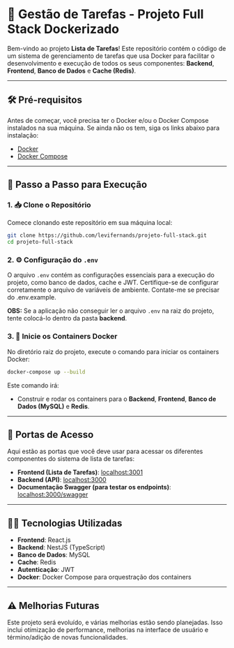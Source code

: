 # 📝 **Gestão de Tarefas - Projeto Full Stack Dockerizado**

Bem-vindo ao projeto **Lista de Tarefas**! Este repositório contém o código de um sistema de gerenciamento de tarefas que usa Docker para facilitar o desenvolvimento e execução de todos os seus componentes: **Backend**, **Frontend**, **Banco de Dados** e **Cache (Redis)**.

---

## 🛠️ **Pré-requisitos**

Antes de começar, você precisa ter o Docker e/ou o Docker Compose instalados na sua máquina. Se ainda não os tem, siga os links abaixo para instalação:

- [Docker](https://www.docker.com/get-started)
- [Docker Compose](https://docs.docker.com/compose/install/)

---

## 🚧 **Passo a Passo para Execução**

### 1. 📥 **Clone o Repositório**

Comece clonando este repositório em sua máquina local:

```bash
git clone https://github.com/levifernands/projeto-full-stack.git
cd projeto-full-stack
```

### 2. ⚙️ **Configuração do `.env`**

O arquivo `.env` contém as configurações essenciais para a execução do projeto, como banco de dados, cache e JWT. Certifique-se de configurar corretamente o arquivo de variáveis de ambiente. Contate-me se precisar do .env.example.

**OBS:** Se a aplicação não conseguir ler o arquivo `.env` na raiz do projeto, tente colocá-lo dentro da pasta **backend**.

### 3. 🐋 **Inicie os Containers Docker**

No diretório raiz do projeto, execute o comando para iniciar os containers Docker:

```bash
docker-compose up --build
```

Este comando irá:

- Construir e rodar os containers para o **Backend**, **Frontend**, **Banco de Dados (MySQL)** e **Redis**.

---

## 📡 **Portas de Acesso**

Aqui estão as portas que você deve usar para acessar os diferentes componentes do sistema de lista de tarefas:

- **Frontend (Lista de Tarefas)**: [localhost:3001](http://localhost:3001)
- **Backend (API)**: [localhost:3000](http://localhost:3000)
- **Documentação Swagger (para testar os endpoints)**: [localhost:3000/swagger](http://localhost:3000/swagger)
---

## 🧑‍🔧 **Tecnologias Utilizadas**

- **Frontend**: React.js
- **Backend**: NestJS (TypeScript)
- **Banco de Dados**: MySQL
- **Cache**: Redis
- **Autenticação**: JWT
- **Docker**: Docker Compose para orquestração dos containers

---

## ⚠️ **Melhorias Futuras**

Este projeto será evoluído, e várias melhorias estão sendo planejadas. Isso inclui otimização de performance, melhorias na interface de usuário e término/adição de novas funcionalidades.
